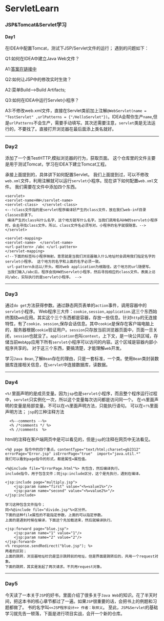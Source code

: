 # ServletLearn
### JSP&amp;Tomcat&amp;Servlet学习
#### Day1
在IDEA中配置Tomcat，测试下JSP/Servlet文件的运行；
遇到的问题如下：

Q1:如何在IDEA中建立Java Web文件？

A1:[答案在链接中][1]

Q2:如何让JSP中的修改实时生效？

A2:菜单Build-->Build Artifacts;

Q3:如何在IDEA中运行Servlet小程序？

A3:不修改web.xml文件，直接在Servlet类前加上注解`@WebServlet(name = "TestServlet" ,urlPatterns = {"/HelloServlet"})`。IDEA会帮你生产`name`,但是`urlPatterns`不会生产，需要手动填写。其次还需要注意，`servlet`类是无法运行的，不要找了。直接打开浏览器在最后面添上类名就好。

---

### Day2
添加了一个类TestHTTP,模拟浏览器的行为，获取页面。
这个仓库里的文件主要是用于测试Tomcat，学习在IDEA下建立Tomcat工程。

承接上面提到的，具体讲下如何配置Servlet。
我们上面提到过，可以不修改`web.xml`文件，利用注解就可以运行`servlet`小程序。现在讲下如何配置`web.xml`文件。
我们需要在文件中添加四个东西。
```
<servlet>
<servlet-name>HW</servlet-name>
<servlet-class>  </servlet-class>
<--!class文件指的是servlet程序编译好产生的class文件，放在我们web-inf目录classes目录下。
 编译产生的class叫什么名字，这个地方就写什么名字。当我们调用名叫HW的servlet小程序时，会去寻找class文件。所以，class文件名必须写对。小程序的名字就很随意。-->
</servlet>

<servlet-mapping>
<servlet-name>  </servlet-name>
<url-pattern> /abc </url-pattern>
</servlet-mapping>
<!--下面的标签叫小程序映射。意思就是当我们浏览器输入什么地址时会调用我们指定名字的servlet小程序。 这个地方的名字和上面的名字必须一致。
 url-pattern永远以/开头。相对web application为根路径。这个地方的url随便写。
 当我们输入/abc后，程序会找HW的servlet小程序，然后寻找相应的class文件。表面上访问/abc，实际执行的是servlet小程序。 -->
```
---

### Day3

通过`do get`方法获得参数。通过静态网页表单的`action`事件，调用容器中的`servlet`小程序。
Web程序三大件：`cookie,session,application`.这三个东西始终围绕`web`应用。其实这个三个东西都是容器，存放一些信息。针对`http`的无连接特性，有了`cookie，session`,保存会话信息。其中`cookie`是保存在客户端电脑上的，服务器根据`cookie`验证用户。`session`只存放当前浏览器页面中，页面一旦关闭，`session`也就没了。`application`也叫`context`，上下文，是一块公共区域，存储当前`WebApp`应用下所有`servlet`小程序可以访问的内容。这个区域是容器内部小程序共享的。
对于这三个东西，要搞清楚，才能理解`web`开发。

学习`Java Bean`,了解`Bean`存在的理由，只是一套标准，一个类。使用`Bean`类封装数据库连接相关信息，在`servlet`中连接数据库，读数据。

---

### Day4

`<%!`里面声明的是成员变量。因为`jsp`也是`servlet`小程序，而且整个程序运行过程中，`servlet`只实例化一次，所以这个变量每次访问都是访问同一个。
在`<%`里面声明的变量是局部变量。不可以在`<%`里面声明方法，只能执行语句。
可以在`<!%`里面声明方法；
`jsp`的三种注释方法
```
  <%--comments --%>
  <% /*comments */ %>
  <% //comments  %>
```
html的注释在客户端网页中是可以看见的，但是`jsp`的注释在网页中无法看见。
```
<%@ page 指令中的四个重点。contentType="text/html;charset=gb2312" errorPage="Error.jsp" isErrorPage="true"  import="java.util.*"
我们可以看到page指令的形式，都是属性=属性值。

<%@include file="ErrorPage.html"%> 先包含，然后编译执行。
include指令，用于包含文件；同jsp:include区分，这个是先执行，遇到在编译。

<jsp:include page="multiply.jsp">
    <jsp:param name="first" value="<%=value1%>"/>
    <jsp:param name="second" value="<%=value2%>"/>
</jsp:include>

学习这种包含文件指令；
同<%@include file="divide.jsp"%>区分开。
下面的这种file属性的不能指定参数，上面的可以指定参数。
上面的是遇到时候在编译，下面这个先加载进来，然后就编译执行。
```
```
<jsp:forward page="blue.jsp">
    <jsp:param name="1" value="1"/>
    <jsp:param name="2" value="2"/>
</jsp:forward>
<% response.sendRedirect("blue.jsp"); %>
两者的区别；
上面的跳转，浏览器地址栏仍是显示跳转前的地址，但是界面是跳转后的，共用一个request对象。
下面的跳转，其实是发起了两次请求。不共用request对象。
```
---

### Day5

今天读了一本关于`JSP`的好书，里面介绍了很多关于`Java Web`的知识。花了半天时间，把这本书的核心章节都过了一遍。如果`JSP`很重要的话，会把书上的例题和习题都做了。
书的名字叫`<<JSP程序设计>> 作者：耿祥义`。
至此，`JSP&Servlet`的基础学习就先告一顿落，下面是进行项目实战，会开一个新的仓库。



[1]: http://blog.csdn.net/antony9118/article/details/51800404